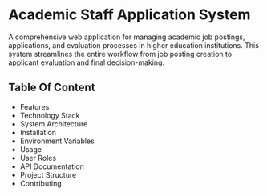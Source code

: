 # Academic Staff Application System
A comprehensive web application for managing academic job postings, applications, and evaluation processes in higher education institutions. This system streamlines the entire workflow from job posting creation to applicant evaluation and final decision-making.
## Table Of Content
- Features
- Technology Stack
- System Architecture
- Installation
- Environment Variables
- Usage
- User Roles
- API Documentation
- Project Structure
- Contributing
